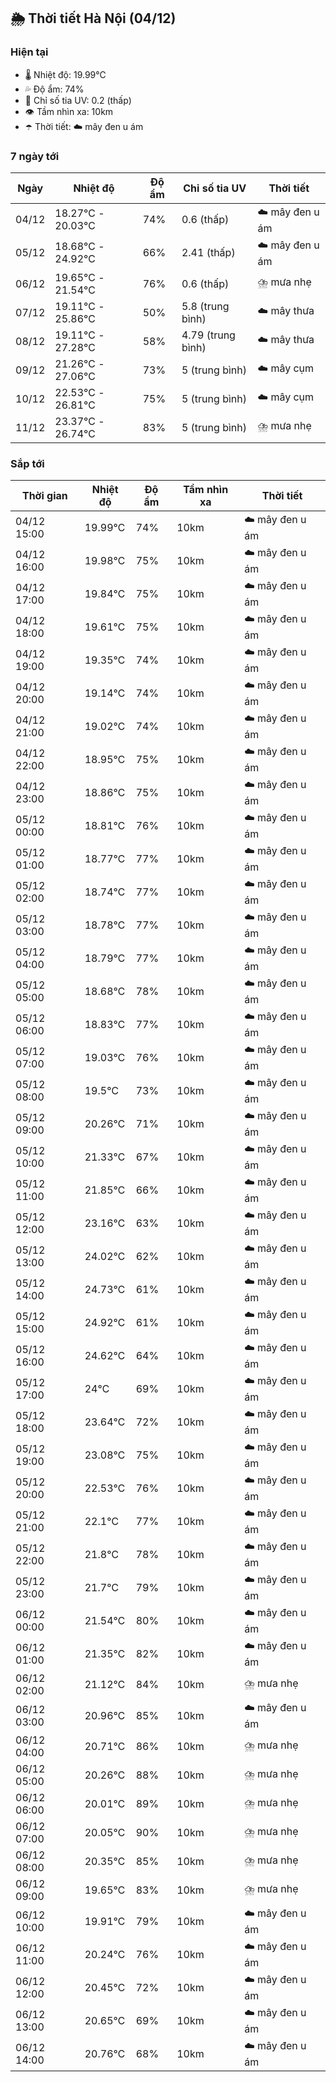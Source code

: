 ## 🌦️ Thời tiết Hà Nội (04/12)

### Hiện tại

- 🌡️ Nhiệt độ: 19.99℃
- 💦 Độ ẩm: 74%
- 🌟 Chỉ số tia UV: 0.2 (thấp)
- 👁️ Tầm nhìn xa: 10km
- ☂️ Thời tiết: ☁️ mây đen u ám

### 7 ngày tới

| Ngày | Nhiệt độ | Độ ẩm | Chỉ số tia UV | Thời tiết |
| --- | --- | --- | --- | --- |
| 04/12 | 18.27℃ - 20.03℃ | 74% | 0.6 (thấp) | ☁️ mây đen u ám |
| 05/12 | 18.68℃ - 24.92℃ | 66% | 2.41 (thấp) | ☁️ mây đen u ám |
| 06/12 | 19.65℃ - 21.54℃ | 76% | 0.6 (thấp) | ⛈️ mưa nhẹ |
| 07/12 | 19.11℃ - 25.86℃ | 50% | 5.8 (trung bình) | ☁️ mây thưa |
| 08/12 | 19.11℃ - 27.28℃ | 58% | 4.79 (trung bình) | ☁️ mây thưa |
| 09/12 | 21.26℃ - 27.06℃ | 73% | 5 (trung bình) | ☁️ mây cụm |
| 10/12 | 22.53℃ - 26.81℃ | 75% | 5 (trung bình) | ☁️ mây cụm |
| 11/12 | 23.37℃ - 26.74℃ | 83% | 5 (trung bình) | ⛈️ mưa nhẹ |

### Sắp tới

| Thời gian | Nhiệt độ | Độ ẩm | Tầm nhìn xa | Thời tiết |
| --- | --- | --- | --- | --- |
| 04/12 15:00 | 19.99℃ | 74% | 10km | ☁️ mây đen u ám |
| 04/12 16:00 | 19.98℃ | 75% | 10km | ☁️ mây đen u ám |
| 04/12 17:00 | 19.84℃ | 75% | 10km | ☁️ mây đen u ám |
| 04/12 18:00 | 19.61℃ | 75% | 10km | ☁️ mây đen u ám |
| 04/12 19:00 | 19.35℃ | 74% | 10km | ☁️ mây đen u ám |
| 04/12 20:00 | 19.14℃ | 74% | 10km | ☁️ mây đen u ám |
| 04/12 21:00 | 19.02℃ | 74% | 10km | ☁️ mây đen u ám |
| 04/12 22:00 | 18.95℃ | 75% | 10km | ☁️ mây đen u ám |
| 04/12 23:00 | 18.86℃ | 75% | 10km | ☁️ mây đen u ám |
| 05/12 00:00 | 18.81℃ | 76% | 10km | ☁️ mây đen u ám |
| 05/12 01:00 | 18.77℃ | 77% | 10km | ☁️ mây đen u ám |
| 05/12 02:00 | 18.74℃ | 77% | 10km | ☁️ mây đen u ám |
| 05/12 03:00 | 18.78℃ | 77% | 10km | ☁️ mây đen u ám |
| 05/12 04:00 | 18.79℃ | 77% | 10km | ☁️ mây đen u ám |
| 05/12 05:00 | 18.68℃ | 78% | 10km | ☁️ mây đen u ám |
| 05/12 06:00 | 18.83℃ | 77% | 10km | ☁️ mây đen u ám |
| 05/12 07:00 | 19.03℃ | 76% | 10km | ☁️ mây đen u ám |
| 05/12 08:00 | 19.5℃ | 73% | 10km | ☁️ mây đen u ám |
| 05/12 09:00 | 20.26℃ | 71% | 10km | ☁️ mây đen u ám |
| 05/12 10:00 | 21.33℃ | 67% | 10km | ☁️ mây đen u ám |
| 05/12 11:00 | 21.85℃ | 66% | 10km | ☁️ mây đen u ám |
| 05/12 12:00 | 23.16℃ | 63% | 10km | ☁️ mây đen u ám |
| 05/12 13:00 | 24.02℃ | 62% | 10km | ☁️ mây đen u ám |
| 05/12 14:00 | 24.73℃ | 61% | 10km | ☁️ mây đen u ám |
| 05/12 15:00 | 24.92℃ | 61% | 10km | ☁️ mây đen u ám |
| 05/12 16:00 | 24.62℃ | 64% | 10km | ☁️ mây đen u ám |
| 05/12 17:00 | 24℃ | 69% | 10km | ☁️ mây đen u ám |
| 05/12 18:00 | 23.64℃ | 72% | 10km | ☁️ mây đen u ám |
| 05/12 19:00 | 23.08℃ | 75% | 10km | ☁️ mây đen u ám |
| 05/12 20:00 | 22.53℃ | 76% | 10km | ☁️ mây đen u ám |
| 05/12 21:00 | 22.1℃ | 77% | 10km | ☁️ mây đen u ám |
| 05/12 22:00 | 21.8℃ | 78% | 10km | ☁️ mây đen u ám |
| 05/12 23:00 | 21.7℃ | 79% | 10km | ☁️ mây đen u ám |
| 06/12 00:00 | 21.54℃ | 80% | 10km | ☁️ mây đen u ám |
| 06/12 01:00 | 21.35℃ | 82% | 10km | ☁️ mây đen u ám |
| 06/12 02:00 | 21.12℃ | 84% | 10km | ⛈️ mưa nhẹ |
| 06/12 03:00 | 20.96℃ | 85% | 10km | ☁️ mây đen u ám |
| 06/12 04:00 | 20.71℃ | 86% | 10km | ⛈️ mưa nhẹ |
| 06/12 05:00 | 20.26℃ | 88% | 10km | ⛈️ mưa nhẹ |
| 06/12 06:00 | 20.01℃ | 89% | 10km | ⛈️ mưa nhẹ |
| 06/12 07:00 | 20.05℃ | 90% | 10km | ⛈️ mưa nhẹ |
| 06/12 08:00 | 20.35℃ | 85% | 10km | ⛈️ mưa nhẹ |
| 06/12 09:00 | 19.65℃ | 83% | 10km | ⛈️ mưa nhẹ |
| 06/12 10:00 | 19.91℃ | 79% | 10km | ☁️ mây đen u ám |
| 06/12 11:00 | 20.24℃ | 76% | 10km | ☁️ mây đen u ám |
| 06/12 12:00 | 20.45℃ | 72% | 10km | ☁️ mây đen u ám |
| 06/12 13:00 | 20.65℃ | 69% | 10km | ☁️ mây đen u ám |
| 06/12 14:00 | 20.76℃ | 68% | 10km | ☁️ mây đen u ám |
